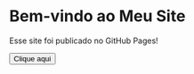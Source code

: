<!DOCTYPE html>
<html lang="pt-br">
<head>
  <meta charset="UTF-8">
  <meta name="viewport" content="width=device-width, initial-scale=1.0">
  <title>Meu Site</title>
  <link rel="stylesheet" href="styles.css">
</head>
<body>
  <h1>Bem-vindo ao Meu Site</h1>
  <p>Esse site foi publicado no GitHub Pages!</p>
  <button onclick="mostrarAlerta()">Clique aqui</button>
  <script src="scripts.js"></script>
</body>
</html>

